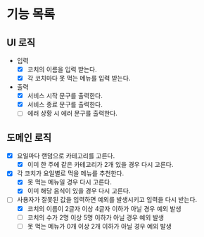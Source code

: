 # 기능 목록

## UI 로직

- 입력
  - [x] 코치의 이름을 입력 받는다.
  - [x] 각 코치마다 못 먹는 메뉴를 입력 받는다.
- 출력
  - [x] 서비스 시작 문구를 출력한다.
  - [x] 서비스 종료 문구를 출력한다.
  - [ ] 에러 상황 시 에러 문구를 출력한다.

## 도메인 로직

- [x] 요일마다 랜덤으로 카테고리를 고른다.
  - [x] 이미 한 주에 같은 카테고리가 2개 있을 경우 다시 고른다.
- [x] 각 코치가 요일별로 먹을 메뉴를 추천한다.
  - [x] 못 먹는 메뉴일 경우 다시 고른다.
  - [x] 이미 해당 음식이 있을 경우 다시 고른다.
- [ ] 사용자가 잘못된 값을 입력하면 예외를 발생시키고 입력을 다시 받는다.
  - [x] 코치의 이름이 2글자 이상 4글자 이하가 아닐 경우 예외 발생
  - [ ] 코치의 수가 2명 이상 5명 이하가 아닐 경우 예외 발생
  - [ ] 못 먹는 메뉴가 0개 이상 2개 이하가 아닐 경우 예외 발생

